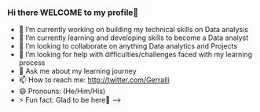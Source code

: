 ### Hi there WELCOME to my profile👋


- 🔭 I’m currently working on building my technical skills on Data analysis
- 🌱 I’m currently learning and developing skills to become a Data analyst
- 👯 I’m looking to collaborate on anything Data analytics and Projects
- 🤔 I’m looking for help with difficulties/challenges faced with my learning process
- 💬 Ask me about my learning journey
- 📫 How to reach me: http://twitter.com/Gerralli
- 😄 Pronouns: (He/Him/His)
- ⚡ Fun fact: Glad to be here🤗
-->
